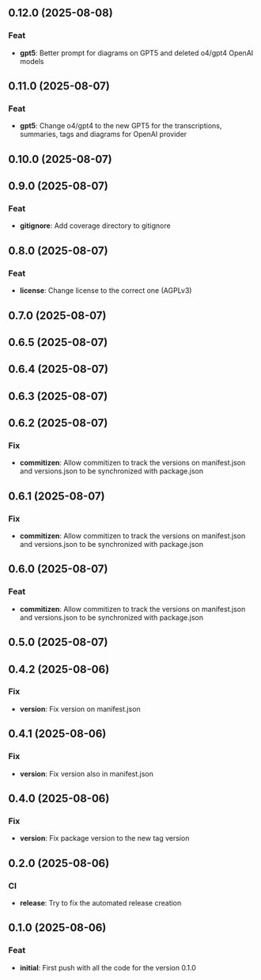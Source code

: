 ## 0.12.0 (2025-08-08)

### Feat

- **gpt5**: Better prompt for diagrams on GPT5 and deleted o4/gpt4 OpenAI models

## 0.11.0 (2025-08-07)

### Feat

- **gpt5**: Change o4/gpt4 to the new GPT5 for the transcriptions, summaries, tags and diagrams for OpenAI provider

## 0.10.0 (2025-08-07)

## 0.9.0 (2025-08-07)

### Feat

- **gitignore**: Add coverage directory to gitignore

## 0.8.0 (2025-08-07)

### Feat

- **license**: Change license to the correct one (AGPLv3)

## 0.7.0 (2025-08-07)

## 0.6.5 (2025-08-07)

## 0.6.4 (2025-08-07)

## 0.6.3 (2025-08-07)

## 0.6.2 (2025-08-07)

### Fix

- **commitizen**: Allow commitizen to track the versions on manifest.json and versions.json to be synchronized with package.json

## 0.6.1 (2025-08-07)

### Fix

- **commitizen**: Allow commitizen to track the versions on manifest.json and versions.json to be synchronized with package.json

## 0.6.0 (2025-08-07)

### Feat

- **commitizen**: Allow commitizen to track the versions on manifest.json and versions.json to be synchronized with package.json

## 0.5.0 (2025-08-07)

## 0.4.2 (2025-08-06)

### Fix

- **version**: Fix version on manifest.json

## 0.4.1 (2025-08-06)

### Fix

- **version**: Fix version also in manifest.json

## 0.4.0 (2025-08-06)

### Fix

- **version**: Fix package version to the new tag version

## 0.2.0 (2025-08-06)

### CI

- **release**: Try to fix the automated release creation

## 0.1.0 (2025-08-06)

### Feat

- **initial**: First push with all the code for the version 0.1.0
